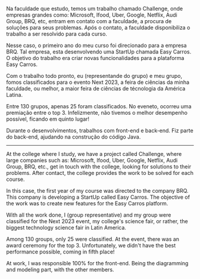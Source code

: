 Na faculdade que estudo, temos um trabalho chamado Challenge, onde empresas grandes como: Microsoft, Ifood, Uber, Google, Netflix, Audi Group, BRQ, etc, entram em contato com a faculdade, a procura de soluções para seus problemas. Após o contato, a faculdade disponibiliza o trabalho a ser resolvido para cada curso. 

Nesse caso, o primeiro ano do meu curso foi direcionado para a empresa BRQ. Tal empresa, esta desenvolvendo uma StartUp chamada Easy Carros. O objetivo do trabalho era criar novas funcionalidades para a plataforma Easy Carros. 

Com o trabalho todo pronto, eu (representande do grupo) e meu grupo, fomos classificados para o evento Next 2023, a feira de ciências da minha faculdade, ou melhor, a maior feira de ciências de técnologia da América Latina. 

Entre 130 grupos, apenas 25 foram classificados. No eveneto, ocorreu uma premiação entre o top 3. Infelizmente, não tivemos o melhor desempenho possível, ficando em quinto lugar!

Durante o desenvolvimentos, trabalhos com front-end e back-end. Fiz parte do back-end, ajudando na construção do código Java.


------------------------------------------------------------

At the college where I study, we have a project called Challenge, where large companies such as: Microsoft, Ifood, Uber, Google, Netflix, Audi Group, BRQ, etc., get in touch with the college, looking for solutions to their problems. After contact, the college provides the work to be solved for each course.

In this case, the first year of my course was directed to the company BRQ. This company is developing a StartUp called Easy Carros. The objective of the work was to create new features for the Easy Carros platform.

With all the work done, I (group representative) and my group were classified for the Next 2023 event, my college's science fair, or rather, the biggest technology science fair in Latin America.

Among 130 groups, only 25 were classified. At the event, there was an award ceremony for the top 3. Unfortunately, we didn't have the best performance possible, coming in fifth place!

At work, I was responsible 100% for the front-end. Being the diagramming and modeling part, with the other members.
